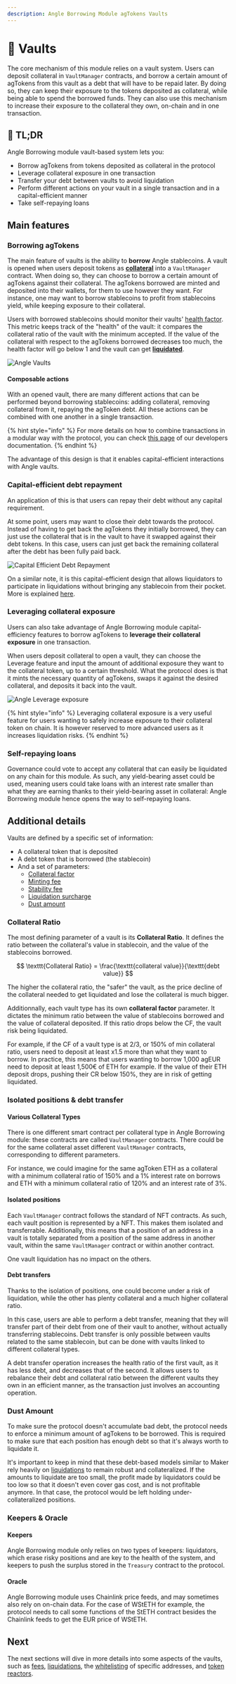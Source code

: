 ```yaml
---
description: Angle Borrowing Module agTokens Vaults
---
```


# 🏦 Vaults

The core mechanism of this module relies on a vault system. Users can deposit collateral in `VaultManager` contracts, and borrow a certain amount of agTokens from this vault as a debt that will have to be repaid later. By doing so, they can keep their exposure to the tokens deposited as collateral, while being able to spend the borrowed funds. They can also use this mechanism to increase their exposure to the collateral they own, on-chain and in one transaction.

## 🔎 TL;DR

Angle Borrowing module vault-based system lets you:

* Borrow agTokens from tokens deposited as collateral in the protocol
* Leverage collateral exposure in one transaction
* Transfer your debt between vaults to avoid liquidation
* Perform different actions on your vault in a single transaction and in a capital-efficient manner
* Take self-repaying loans

## Main features

### Borrowing agTokens

The main feature of vaults is the ability to **borrow** Angle stablecoins. A vault is opened when users deposit tokens as [**collateral**](../glossary.md) into a `VaultManager` contract. When doing so, they can choose to borrow a certain amount of agTokens against their collateral. The agTokens borrowed are minted and deposited into their wallets, for them to use however they want. For instance, one may want to borrow stablecoins to profit from stablecoins yield, while keeping exposure to their collateral.

Users with borrowed stablecoins should monitor their vaults' [health factor](../glossary.md). This metric keeps track of the "health" of the vault: it compares the collateral ratio of the vault with the minimum accepted. If the value of the collateral with respect to the agTokens borrowed decreases too much, the health factor will go below 1 and the vault can get [**liquidated**](liquidations.md).

![Angle Vaults](../../.gitbook/assets/Vault.png)

#### Composable actions

With an opened vault, there are many different actions that can be performed beyond borrowing stablecoins: adding collateral, removing collateral from it, repaying the agToken debt. All these actions can be combined with one another in a single transaction.

{% hint style="info" %}
For more details on how to combine transactions in a modular way with the protocol, you can check [this page](https://developers.angle.money/borrowing-module-contracts/smart-contract-docs/vaultmanager) of our developers documentation.
{% endhint %}

The advantage of this design is that it enables capital-efficient interactions with Angle vaults.

### Capital-efficient debt repayment

An application of this is that users can repay their debt without any capital requirement.

At some point, users may want to close their debt towards the protocol. Instead of having to get back the agTokens they initially borrowed, they can just use the collateral that is in the vault to have it swapped against their debt tokens. In this case, users can just get back the remaining collateral after the debt has been fully paid back.

![Capital Efficient Debt Repayment](../../.gitbook/assets/Debt-repayment.png)

On a similar note, it is this capital-efficient design that allows liquidators to participate in liquidations without bringing any stablecoin from their pocket. More is explained [here](liquidations.md).

### Leveraging collateral exposure

Users can also take advantage of Angle Borrowing module capital-efficiency features to borrow agTokens to **leverage their collateral exposure** in one transaction.

When users deposit collateral to open a vault, they can choose the Leverage feature and input the amount of additional exposure they want to the collateral token, up to a certain threshold. What the protocol does is that it mints the necessary quantity of agTokens, swaps it against the desired collateral, and deposits it back into the vault.

![Angle Leverage exposure](../../.gitbook/assets/Leverage.png)

{% hint style="info" %}
Leveraging collateral exposure is a very useful feature for users wanting to safely increase exposure to their collateral token on chain. It is however reserved to more advanced users as it increases liquidation risks.
{% endhint %}

### Self-repaying loans

Governance could vote to accept any collateral that can easily be liquidated on any chain for this module. As such, any yield-bearing asset could be used, meaning users could take loans with an interest rate smaller than what they are earning thanks to their yield-bearing asset in collateral: Angle Borrowing module hence opens the way to self-repaying loans.

## Additional details

Vaults are defined by a specific set of information:

* A collateral token that is deposited
* A debt token that is borrowed (the stablecoin)
* And a set of parameters:
  * [Collateral factor](../../global-glossary.md)
  * [Minting fee](fees.md#minting-fee)
  * [Stability fee](fees.md#stability-fee)
  * [Liquidation surcharge](fees.md#liquidation-surcharge)
  * [Dust amount](./#dust-amount)

### Collateral Ratio

The most defining parameter of a vault is its **Collateral Ratio**. It defines the ratio between the collateral's value in stablecoin, and the value of the stablecoins borrowed.

$$
\texttt{Collateral Ratio} = \frac{\texttt{collateral value}}{\texttt{debt value}}
$$

The higher the collateral ratio, the "safer" the vault, as the price decline of the collateral needed to get liquidated and lose the collateral is much bigger.

Additionnally, each vault type has its own **collateral factor** parameter. It dictates the minimum ratio between the value of stablecoins borrowed and the value of collateral deposited. If this ratio drops below the CF, the vault risk being liquidated.

For example, if the CF of a vault type is at 2/3, or 150% of min collateral ratio, users need to deposit at least x1.5 more than what they want to borrow. In practice, this means that users wanting to borrow 1,000 agEUR need to deposit at least 1,500€ of ETH for example. If the value of their ETH deposit drops, pushing their CR below 150%, they are in risk of getting liquidated.

### Isolated positions & debt transfer

#### Various Collateral Types

There is one different smart contract per collateral type in Angle Borrowing module: these contracts are called `VaultManager` contracts. There could be for the same collateral asset different `VaultManager` contracts, corresponding to different parameters.

For instance, we could imagine for the same agToken ETH as a collateral with a minimum collateral ratio of 150% and a 1% interest rate on borrows and ETH with a minimum collateral ratio of 120% and an interest rate of 3%.

#### Isolated positions

Each `VaultManager` contract follows the standard of NFT contracts. As such, each vault position is represented by a NFT. This makes them isolated and transferrable. Additionally, this means that a position of an address in a vault is totally separated from a position of the same address in another vault, within the same `VaultManager` contract or within another contract.

One vault liquidation has no impact on the others.

#### Debt transfers

Thanks to the isolation of positions, one could become under a risk of liquidation, while the other has plenty collateral and a much higher collateral ratio.

In this case, users are able to perform a debt transfer, meaning that they will transfer part of their debt from one of their vault to another, without actually transferring stablecoins. Debt transfer is only possible between vaults related to the same stablecoin, but can be done with vaults linked to different collateral types.

A debt transfer operation increases the health ratio of the first vault, as it has less debt, and decreases that of the second. It allows users to rebalance their debt and collateral ratio between the different vaults they own in an efficient manner, as the transaction just involves an accounting operation.

### Dust Amount

To make sure the protocol doesn't accumulate bad debt, the protocol needs to enforce a minimum amount of agTokens to be borrowed. This is required to make sure that each position has enough debt so that it's always worth to liquidate it.

It's important to keep in mind that these debt-based models similar to Maker rely heavily on [liquidations](liquidations.md) to remain robust and collateralized. If the amounts to liquidate are too small, the profit made by liquidators could be too low so that it doesn't even cover gas cost, and is not profitable anymore. In that case, the protocol would be left holding under-collateralized positions.

### Keepers & Oracle

#### Keepers

Angle Borrowing module only relies on two types of keepers: liquidators, which erase risky positions and are key to the health of the system, and keepers to push the surplus stored in the `Treasury` contract to the protocol.

#### Oracle

Angle Borrowing module uses Chainlink price feeds, and may sometimes also rely on on-chain data. For the case of WStETH for example, the protocol needs to call some functions of the StETH contract besides the Chainlink feeds to get the EUR price of WStETH.

## Next

The next sections will dive in more details into some aspects of the vaults, such as [fees](fees.md), [liquidations](liquidations.md), the [whitelisting](whitelisting-and-volatile-assets.md) of specific addresses, and [token reactors](../../angle-borrowing-module/token-reactor.md).
